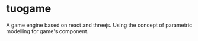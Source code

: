 # tuogame
A game engine based on react and threejs. Using the concept of parametric modelling for game's component.
